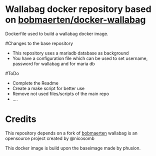 # Wallabag docker repository based on [bobmaerten/docker-wallabag](https://github.com/bobmaerten/docker-wallabag)

Dockerfile used to build a wallabag docker image.

#Changes to the base repository
 * This repository uses a mariadb database as background
 * You have a configuration file which can be used to set username, password for wallabag and for maria db

#ToDo
* Complete the Readme
* Create a make script for better use
* Remove not used files/scripts of the main repo
* .... 

# Credits

This repository depends on a fork of [bobmaerten](https://github.com/bobmaerten/docker-wallabag)
wallabag is an opensource project created by @nicosomb

This docker image is build upon the baseimage made by phusion.
